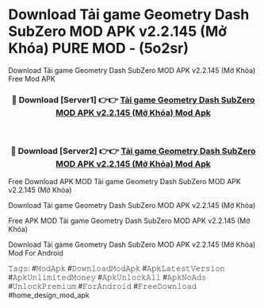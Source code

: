 # Download Tải game Geometry Dash SubZero MOD APK v2.2.145 (Mở Khóa) PURE MOD - (5o2sr)
Download Tải game Geometry Dash SubZero MOD APK v2.2.145 (Mở Khóa) Free Mod APK

<div align="center">
<h3>🔴 Download [Server1] 👉👉 <a href="https://apk-comot.site?title=Tải_game_Geometry_Dash_SubZero_MOD_APK_v2.2.145_(Mở_Khóa)">Tải game Geometry Dash SubZero MOD APK v2.2.145 (Mở Khóa) Mod Apk</a></h3><br>

<h3>🔴 Download [Server2] 👉👉 <a href="https://apk-comot.site?title=Tải_game_Geometry_Dash_SubZero_MOD_APK_v2.2.145_(Mở_Khóa)">Tải game Geometry Dash SubZero MOD APK v2.2.145 (Mở Khóa) Mod Apk</a></h3>
</div>


Free Download APK MOD Tải game Geometry Dash SubZero MOD APK v2.2.145 (Mở Khóa)

Download Tải game Geometry Dash SubZero MOD APK v2.2.145 (Mở Khóa) 

Free APK MOD Tải game Geometry Dash SubZero MOD APK v2.2.145 (Mở Khóa) 

Download Tải game Geometry Dash SubZero MOD APK v2.2.145 (Mở Khóa) Mod For Android

𝚃𝚊𝚐𝚜: #𝙼𝚘𝚍𝙰𝚙𝚔 #𝙳𝚘𝚠𝚗𝚕𝚘𝚊𝚍𝙼𝚘𝚍𝙰𝚙𝚔 #𝙰𝚙𝚔𝙻𝚊𝚝𝚎𝚜𝚝𝚅𝚎𝚛𝚜𝚒𝚘𝚗 #𝙰𝚙𝚔𝚄𝚗𝚕𝚒𝚖𝚒𝚝𝚎𝚍𝙼𝚘𝚗𝚎𝚢 #𝙰𝚙𝚔𝚄𝚗𝚕𝚘𝚌𝚔𝙰𝚕𝚕 #𝙰𝚙𝚔𝙽𝚘𝙰𝚍𝚜 #𝚄𝚗𝚕𝚘𝚌𝚔𝙿𝚛𝚎𝚖𝚒𝚞𝚖 #𝙵𝚘𝚛𝙰𝚗𝚍𝚛𝚘𝚒𝚍 #𝙵𝚛𝚎𝚎𝙳𝚘𝚠𝚗𝚕𝚘𝚊𝚍 #home_design_mod_apk